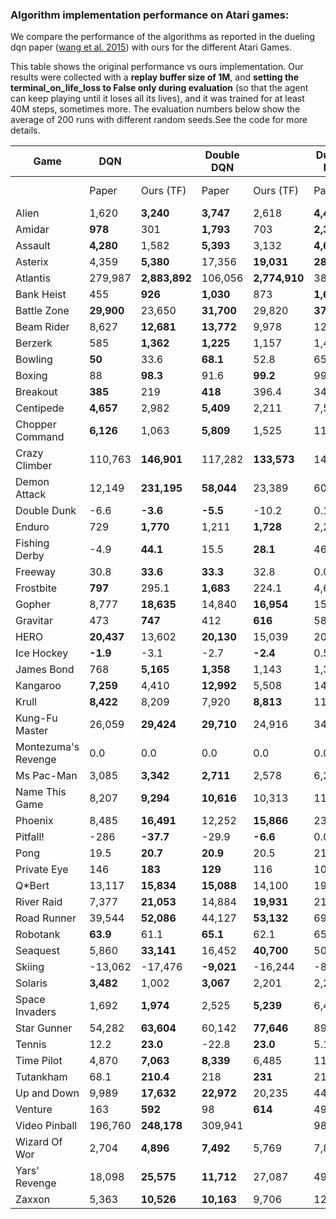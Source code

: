 ### Algorithm implementation performance on Atari games:
We compare the performance of the algorithms as reported in the dueling dqn paper ([wang et al. 2015](https://arxiv.org/pdf/1511.06581.pdf)) with ours for the different Atari Games.

This table shows the original performance vs ours implementation. Our results were collected with a **replay 
buffer size of 1M**, and **setting the terminal_on_life_loss to False only during evaluation** (so that the agent 
can keep playing until it loses all its lives), and it was trained for at least 40M steps, sometimes more.
The evaluation numbers below show the average of 200 runs with different random seeds.See the code for more
details.

| Game                | DQN         |               | Double DQN |               | Dueling DQN  |             |
|---------------------|-------------|---------------|------------|---------------|--------------|-------------|
|                     | Paper       | Ours (TF)     | Paper      | Ours (TF)     | Paper        | Ours (TF)   |
| Alien               | 1,620       | **3,240**     | **3,747**  | 2,618         | **4,461**    | 2,281       |
| Amidar              | **978**     | 301           | **1,793**  | 703           | **2,354**    | 527         |
| Assault             | **4,280**   | 1,582         | **5,393**  | 3,132         | **4,621**    | 2,432       |
| Asterix             | 4,359       | **5,380**     | 17,356     | **19,031**    | **28,188**   | 5,297       |
| Atlantis            | 279,987     | **2,883,892** | 106,056    | **2,774,910** | 382,572      | |
| Bank Heist          | 455         | **926**       | **1,030**  | 873           | **1,611**    | 976         |
| Battle Zone         | **29,900**  | 23,650        | **31,700** | 29,820        | **37,150**   | 34,385      |
| Beam Rider          | 8,627       | **12,681**    | **13,772** | 9,978         | 12,164       | |
| Berzerk             | 585         | **1,362**     | **1,225**  | 1,157         | 1,472        | |
| Bowling             | **50**      | 33.6          | **68.1**   | 52.8          | 65.5         | |
| Boxing              | 88          | **98.3**      | 91.6       | **99.2**      | 99.4         | |
| Breakout            | **385**     | 219           | **418**    | 396.4         | 345          | |
| Centipede           | **4,657**   | 2,982         | **5,409**  | 2,211         | 7,561        | |
| Chopper Command     | **6,126**   | 1,063         | **5,809**  | 1,525         | 11,215       | |
| Crazy Climber       | 110,763     | **146,901**   | 117,282    | **133,573**   | 143,570      | |
| Demon Attack        | 12,149      | **231,195**   | **58,044** | 23,389        | 60,813       | |
| Double Dunk         | -6.6        | **-3.6**      | **-5.5**   | -10.2         | 0.1          | |
| Enduro              | 729         | **1,770**     | 1,211      | **1,728**     | 2,258        | |
| Fishing Derby       | -4.9        | **44.1**      | 15.5       | **28.1**      | 46.4         | |
| Freeway             | 30.8        | **33.6**      | **33.3**   | 32.8          | 0.0          | |
| Frostbite           | **797**     | 295.1         | **1,683**  | 224.1         | 4,672        | |
| Gopher              | 8,777       | **18,635**    | 14,840     | **16,954**    | 15,718       | |
| Gravitar            | 473         | **747**       | 412        | **616**       | 588          | |
| HERO                | **20,437**  | 13,602        | **20,130** | 15,039        | 20,818       | |
| Ice Hockey          | **-1.9**    | -3.1          | -2.7       | **-2.4**      | 0.5          | |
| James Bond          | 768         | **5,165**     | **1,358**  | 1,143         | 1,312        | |
| Kangaroo            | **7,259**   | 4,410         | **12,992** | 5,508         | 14,854       | |
| Krull               | **8,422**   | 8,209         | 7,920      | **8,813**     | 11,451       | |
| Kung-Fu Master      | 26,059      | **29,424**    | **29,710** | 24,916        | 34,294       | |
| Montezuma's Revenge | 0.0         | 0.0           | 0.0        | 0.0           | 0.0          | |
| Ms Pac-Man          | 3,085       | **3,342**     | **2,711**  | 2,578         | 6,283        | |
| Name This Game      | 8,207       | **9,294**     | **10,616** | 10,313        | 11,971       | |
| Phoenix             | 8,485       | **16,491**    | 12,252     | **15,866**    | 23,092             | |
| Pitfall!            | -286        | **-37.7**     | -29.9      | **-6.6**      | 0.0                | |
| Pong                | 19.5        | **20.7**      | **20.9**   | 20.5          | 21.0               | |
| Private Eye         | 146         | **183**       | **129**    | 116           | 103                | |
| Q*Bert              | 13,117      | **15,834**    | **15,088** | 14,100        | 19,220             | |
| River Raid          | 7,377       | **21,053**    | 14,884     | **19,931**    | 21,162             | |
| Road Runner         | 39,544      | **52,086**    | 44,127     | **53,132**    | 69,524             | |
| Robotank            | **63.9**    | 61.1          | **65.1**   | 62.1          | 65.3               | |
| Seaquest            | 5,860       | **33,141**    | 16,452     | **40,700**    | 50,254             | |
| Skiing              | -13,062     | -17,476       | **-9,021** | -16,244       | -8,857             | |
| Solaris             | **3,482**   | 1,002         | **3,067**  | 2,201         | 2,250              | |
| Space Invaders      | 1,692       | **1,974**     | 2,525      | **5,239**     | 6,427              | |
| Star Gunner         | 54,282      | **63,604**    | 60,142     | **77,646**    | 89,238             | |
| Tennis              | 12.2        | **23.0**      | -22.8      | **23.0**      | 5.1                | |
| Time Pilot          | 4,870       | **7,063**     | **8,339**  | 6,485         | 11,666             | |
| Tutankham           | 68.1        | **210.4**     | 218        | **231**       | 211                | |
| Up and Down         | 9,989       | **17,632**    | **22,972** | 20,235        | 44,939             | |
| Venture             | 163         | **592**       | 98         | **614**       | 497                | |
| Video Pinball       | 196,760     | **248,178**   | 309,941    |               | 98,209             | |
| Wizard Of Wor       | 2,704       | **4,896**     | **7,492**  | 5,769         | 7,855              | |
| Yars' Revenge       | 18,098      | **25,575**    | **11,712** | 27,087        | 49,622             | |
| Zaxxon              | 5,363       | **10,526**    | **10,163** | 9,706         | 12,944             | |
